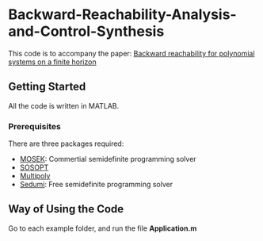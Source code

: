 # Backward-Reachability-Analysis-and-Control-Synthesis
This code is to accompany the paper: [Backward reachability for polynomial systems on a finite horizon](https://arxiv.org/pdf/1907.03225.pdf)

## Getting Started
All the code is written in MATLAB.

### Prerequisites
There are three packages required:
* [MOSEK](https://www.mosek.com/): Commertial semidefinite programming solver
* [SOSOPT](https://dept.aem.umn.edu/~AerospaceControl/)
* [Multipoly](https://dept.aem.umn.edu/~AerospaceControl/)
* [Sedumi](https://github.com/sqlp/sedumi): Free semidefinite programming solver

## Way of Using the Code
Go to each example folder, and run the file **Application.m**